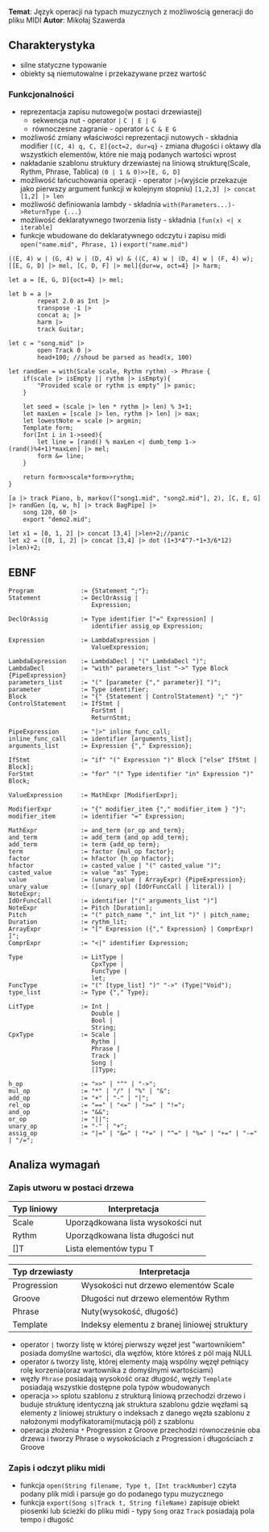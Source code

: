 **Temat**: Język operacji na typach muzycznych z możliwością generacji do pliku MIDI
**Autor**: Mikołaj Szawerda

## Charakterystyka
- silne statyczne typowanie
- obiekty są niemutowalne i przekazywane przez wartość

### Funkcjonalności

- reprezentacja zapisu nutowego(w postaci drzewiastej)
    - sekwencja nut - operator `|` `C | E | G`
    - równoczesne zagranie - operator `&` `C & E G`
- możliwość zmiany właściwości reprezentacji nutowych - składnia modifier `[(C, 4) q, C, E]{oct=2, dur=q}` - zmiana długości i oktawy dla wszystkich elementów, które nie mają podanych wartości wprost
- nakładanie szablonu struktury drzewiastej na liniową strukturę(Scale, Rythm, Phrase, Tablica) `(0 | 1 & 0)>>[E, G, D]`
- możliwość łańcuchowania operacji - operator `|>`(wyjście przekazuje jako pierwszy argument funkcji w kolejnym stopniu) `[1,2,3] |> concat [1,2] |> len`
- możliwość definiowania lambdy - składnia `with(Parameters...)->ReturnType {...}`
- możliwość deklaratywnego tworzenia listy - składnia `[fun(x) <| x iterable]`
- funkcje wbudowane do deklaratywnego odczytu i zapisu midi `open("name.mid", Phrase, 1)` i `export("name.mid")`

```
((E, 4) w | (G, 4) w | (D, 4) w) & ((C, 4) w | (D, 4) w | (F, 4) w);
[[E, G, D] |> mel, [C, D, F] |> mel]{dur=w, oct=4} |> harm;

let a = [E, G, D]{oct=4} |> mel;

let b = a |> 
        repeat 2.0 as Int |>
        transpose -1 |>
        concat a; |>
        harm |>
        track Guitar;

let c = "song.mid" |>
        open Track 0 |>
        head+100; //shoud be parsed as head(x, 100)
    
let randGen = with(Scale scale, Rythm rythm) -> Phrase {
    if(scale |> isEmpty || rythm |> isEmpty){
        "Provided scale or rythm is empty" |> panic;
    }
    
    let seed = (scale |> len * rythm |> len) % 3+1;
    let maxLen = [scale |> len, rythm |> len] |> max;
    let lowestNote = scale |> argmin;
    Template form;
    for(Int i in 1->seed){
        let line = [rand() % maxLen <| dumb_temp 1->(rand()%4+1)*maxLen] |> mel;
        form &= line;
    }
    
    return form>>scale*form>>rythm;
}
    
[a |> track Piano, b, markov(["song1.mid", "song2.mid"], 2), [C, E, G] |> randGen [q, w, h] |> track BagPipe] |>
    song 120, 60 |>
    export "demo2.mid";
    
let x1 = [0, 1, 2] |> concat [3,4] |>len+2;//panic
let x2 = ([0, 1, 2] |> concat [3,4] |> dot (1+3*4^7-*1+3/6*12) |>len)+2;

```

## EBNF

```
Program             := {Statement ";"};
Statement           := DeclOrAssig |
                       Expression;

DeclOrAssig         := Type identifier ["=" Expression] |
                       identifier assig_op Expression;

Expression          := LambdaExpression |
                       ValueExpression;

LambdaExpression    := LambdaDecl | "(" LambdaDecl ")";
LambdaDecl          := "with" parameters_list "->" Type Block {PipeExpression}
parameters_list     := "(" [parameter {"," parameter}] ")";
parameter           := Type identifier;
Block               := "{" {Statement | ControlStatement} ";" "}"
ControlStatement    := IfStmt |
                       ForStmt |
                       ReturnStmt;

PipeExpression      := "|>" inline_func_call;
inline_func_call    := identifier [arguments_list];
arguments_list      := Expression {"," Expression};                       

IfStmt              := "if" "(" Expression ")" Block ["else" IfStmt | Block];
ForStmt             := "for" "(" Type identifier "in" Expression ")" Block;

ValueExpression     := MathExpr [ModifierExpr]; 

ModifierExpr        := "{" modifier_item {"," modifier_item } "}"; 
modifier_item       := identifier "=" Expression; 

MathExpr            := and_term {or_op and_term};
and_term            := add_term {and_op add_term};
add_term            := term {add_op term};
term                := factor {mul_op factor};
factor              := hfactor {h_op hfactor};
hfactor             := casted_value | "(" casted_value ")";
casted_value        := value "as" Type;
value               := (unary_value | ArrayExpr) {PipeExpression};
unary_value         := ([unary_op] (IdOrFuncCall | literal)) | NoteExpr;                       
IdOrFuncCall        := identifier ["(" arguments_list ")"]
NoteExpr            := Pitch [Duration];
Pitch               := "(" pitch_name "," int_lit ")" | pitch_name;
Duration            := rythm_lit;
ArrayExpr           := "[" Expression ({"," Expression} | ComprExpr) ]";          
ComprExpr           := "<|" identifier Expression;

Type                := LitType |
                       CpxType |
                       FuncType |
                       let;
FuncType            := "(" [type_list] ")" "->" (Type|"Void");
type_list           := Type {"," Type};

LitType             := Int | 
                       Double |
                       Bool |
                       String;
CpxType             := Scale |
                       Rythm |
                       Phrase |
                       Track |
                       Song |
                       []Type;

h_op                := ">>" | "^" | "->";
mul_op              := "*" | "/" | "%" | "&";
add_op              := "+" | "-" | "|";
rel_op              := "==" | "<=" | ">=" | "!=";
and_op              := "&&";
or_op               := "||";
unary_op            := "-" | "+";
assig_op            := "|=" | "&=" | "*=" | "^=" | "%=" | "+=" | "-=" | "/=";                                              
```


## Analiza wymagań

### Zapis utworu w postaci drzewa

| Typ liniowy | Interpretacja                     |
|-------------|-----------------------------------|
| Scale       | Uporządkowana lista wysokości nut |
| Rythm       | Uporządkowana lista długości nut  |
| []T         | Lista elementów typu T            |

| Typ drzewiasty | Interpretacja                                |                                
|----------------|----------------------------------------------|
| Progression    | Wysokości nut drzewo elementów Scale         |
| Groove         | Długości nut drzewo elementów Rythm          |
| Phrase         | Nuty(wysokość, długość)                      |                      
| Template       | Indeksy elementu z branej liniowej struktury |

- operator `|` tworzy listę w której pierwszy węzeł jest "wartownikiem" posiada domyślne wartości, dla węzłów, które któreś z pól mają NULL
- operator `&` tworzy listę, której elementy mają wspólny węzęł pełniący rolę korzenia(oraz wartownika z domyślnymi wartościami)
- węzły `Phrase` posiadają wysokość oraz długość, węzły `Template` posiadają wszystkie dostępne pola typów wbudowanych
- operacja `>>` splotu szablonu z strukturą liniową przechodzi drzewo i buduje strukturę identyczną jak struktura szablonu
gdzie węzłami są elementy z liniowej struktury o indeksach z danego węzła szablonu z nałożonymi modyfikatorami(mutacją pól) z szablonu
- operacja złożenia `*` Progression z Groove przechodzi równocześnie oba drzewa i tworzy Phrase o wysokościach z Progression i długościach z Groove

### Zapis i odczyt pliku midi

- funkcja `open(String filename, Type t, [Int trackNumber]` czyta podany plik midi i parsuje go do podanego typu muzycznego
- funkcja `export(Song s|Track t, String fileName)` zapisuje obiekt piosenki lub ścieżki do pliku midi - typy `Song` oraz `Track`
posiadają pola tempo i długość 